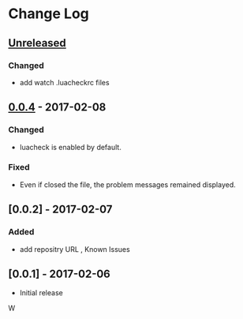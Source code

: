 # Change Log

## [Unreleased]
### Changed
- add watch .luacheckrc files

## [0.0.4] - 2017-02-08
### Changed
- luacheck is enabled by default.
### Fixed
- Even if closed the file, the problem messages remained displayed.

## [0.0.2] - 2017-02-07
### Added
- add repositry URL , Known Issues

## [0.0.1] - 2017-02-06
- Initial release


[Unreleased]: https://github.com/satoren/lualint_for_vscode/compare/v0.0.4...HEAD
[0.0.4]: https://github.com/satoren/lualint_for_vscode/compare/v0.0.2...v0.0.4
W
